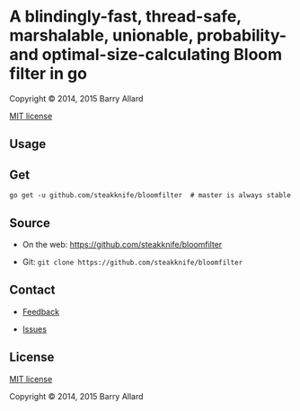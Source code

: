 # A blindingly-fast, thread-safe, marshalable, unionable, probability- and optimal-size-calculating Bloom filter in go

Copyright © 2014, 2015 Barry Allard

[MIT license](MIT-LICENSE.txt)

## Usage

## Get

    go get -u github.com/steakknife/bloomfilter  # master is always stable

## Source

- On the web: https://github.com/steakknife/bloomfilter

- Git: `git clone https://github.com/steakknife/bloomfilter`

## Contact

- [Feedback](mailto:barry.allard@gmail.com)

- [Issues](https://github.com/steakknife/bloomfilter/issues)

## License

[MIT license](MIT-LICENSE.txt)

Copyright © 2014, 2015 Barry Allard
